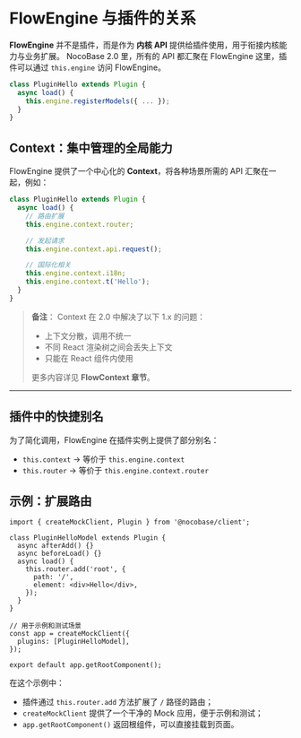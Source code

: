 # FlowEngine 与插件的关系

**FlowEngine** 并不是插件，而是作为 **内核 API** 提供给插件使用，用于衔接内核能力与业务扩展。
NocoBase 2.0 里，所有的 API 都汇聚在 FlowEngine 这里，插件可以通过 `this.engine` 访问 FlowEngine。

```ts
class PluginHello extends Plugin {
  async load() {
    this.engine.registerModels({ ... });
  }
}
```

## Context：集中管理的全局能力

FlowEngine 提供了一个中心化的 **Context**，将各种场景所需的 API 汇聚在一起，例如：

```ts
class PluginHello extends Plugin {
  async load() {
    // 路由扩展
    this.engine.context.router;

    // 发起请求
    this.engine.context.api.request();

    // 国际化相关
    this.engine.context.i18n;
    this.engine.context.t('Hello');
  }
}
```

> **备注**：
> Context 在 2.0 中解决了以下 1.x 的问题：
>
> * 上下文分散，调用不统一
> * 不同 React 渲染树之间会丢失上下文
> * 只能在 React 组件内使用
>
> 更多内容详见 **FlowContext 章节**。

---

## 插件中的快捷别名

为了简化调用，FlowEngine 在插件实例上提供了部分别名：

* `this.context` → 等价于 `this.engine.context`
* `this.router` → 等价于 `this.engine.context.router`

## 示例：扩展路由

```tsx pure
import { createMockClient, Plugin } from '@nocobase/client';

class PluginHelloModel extends Plugin {
  async afterAdd() {}
  async beforeLoad() {}
  async load() {
    this.router.add('root', {
      path: '/',
      element: <div>Hello</div>,
    });
  }
}

// 用于示例和测试场景
const app = createMockClient({
  plugins: [PluginHelloModel],
});

export default app.getRootComponent();
```

在这个示例中：

* 插件通过 `this.router.add` 方法扩展了 `/` 路径的路由；
* `createMockClient` 提供了一个干净的 Mock 应用，便于示例和测试；
* `app.getRootComponent()` 返回根组件，可以直接挂载到页面。
